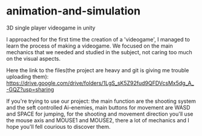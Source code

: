 # animation-and-simulation
3D single player videogame in unity

I approached for the first time the creation of a 'videogame', I managed to learn the process of making a videogame.
We focused on the main mechanics that we needed and studied in the subject, not caring too much on the visual aspects.

Here the link to the files(the project are heavy and git is giving me trouble uploading them):
https://drive.google.com/drive/folders/1LgS_sK5Z92fud9QFDVcsMx5dg_A_-GQZ?usp=sharing

If you're trying to use our project:
the main function are the shooting system and the seft controlled Ai-enemies,
main buttons for movement are WASD and SPACE for jumping,
for the shooting and movement direction you'll use the mouse axis and MOUSE1 and MOUSE2,
there a lot of mechanics and I hope you'll fell courious to discover them. 
